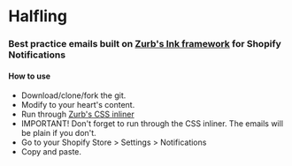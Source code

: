 Halfling
========

### Best practice emails built on [Zurb's Ink framework](http://zurb.com/ink/) for Shopify Notifications

#### How to use
* Download/clone/fork the git.
* Modify to your heart's content.
* Run through [Zurb's CSS inliner](http://zurb.com/ink/inliner.php)
* IMPORTANT! Don't forget to run through the CSS inliner. The emails will be plain if you don't.
* Go to your Shopify Store > Settings > Notifications
* Copy and paste.
